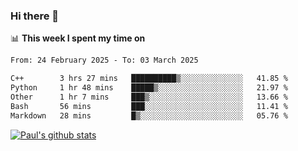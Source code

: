 ### Hi there 👋

📊 **This week I spent my time on**
<!--START_SECTION:waka-->

```txt
From: 24 February 2025 - To: 03 March 2025

C++        3 hrs 27 mins   ██████████▒░░░░░░░░░░░░░░   41.85 %
Python     1 hr 48 mins    █████▒░░░░░░░░░░░░░░░░░░░   21.97 %
Other      1 hr 7 mins     ███▒░░░░░░░░░░░░░░░░░░░░░   13.66 %
Bash       56 mins         ███░░░░░░░░░░░░░░░░░░░░░░   11.41 %
Markdown   28 mins         █▒░░░░░░░░░░░░░░░░░░░░░░░   05.76 %
```

<!--END_SECTION:waka-->


[![Paul's github stats](https://github-readme-stats.vercel.app/api?username=mickeyouyou&theme=dracula&show_icons=true)](https://github.com/anuraghazra/github-readme-stats)

